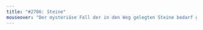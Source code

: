 ```yaml
---
title: "#2786: Steine"
mouseover: "Der mysteriöse Fall der in den Weg gelegten Steine bedarf gründlicher Investigation. Auch mit dem Rücken."
---
```


